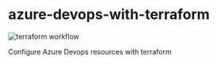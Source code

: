 # azure-devops-with-terraform

![terraform workflow](https://github.com/danibyay/azure-devops-with-terraform/actions/workflows/terraform.yml/badge.svg)


Configure Azure Devops resources with terraform
